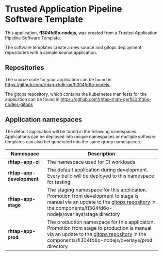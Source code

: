 # Trusted Application Pipeline Software Template

This application, **fl304fd6o-nodejs**, was created from a Trusted Application Pipeline Software Template.

The software templates create a new source and gitops deployment repositories with a sample source application. 

## Repositories

The source code for your application can be found in [https://github.com/rhtap-rhdh-qe/fl304fd6o-nodejs ](https://github.com/rhtap-rhdh-qe/fl304fd6o-nodejs ).
 
The gitops repository, which contains the kubernetes manifests for the application can be found in 
[https://github.com/rhtap-rhdh-qe/fl304fd6o-nodejs-gitops ](https://github.com/rhtap-rhdh-qe/fl304fd6o-nodejs-gitops ) 

## Application namespaces 

The default application will be found in the following namespaces. Applications can be deployed into unique namespaces or multiple software templates can also bet generated into the same group namespaces.  

|  Namespace   |  Description   |  
| -------- | -------- |
| **rhtap-app-ci** | The namespace used for CI workloads |
| **rhtap-app-development** | The default application during development. Every build will be deployed to this namespace for testing. |
| **rhtap-app-stage** | The staging namespace for this application. Promotion from development to stage is manual via an update to the [gitops repository](https://github.com/rhtap-rhdh-qe/fl304fd6o-nodejs-gitops ) in the components/fl304fd6o-nodejs/overlays/stage directory |
| **rhtap-app-prod** | The production namespace for this application. Promotion from stage to production is manual via an update to the [gitops repository](https://github.com/rhtap-rhdh-qe/fl304fd6o-nodejs-gitops ) in the components/fl304fd6o-nodejs/overlays/prod directory |